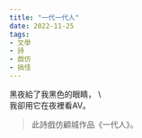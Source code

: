 ```yaml
---
title: "一代一代人"
date: 2022-11-25 
tags:
- 文學
- 詩
- 戲仿
- 搞怪
---
```

          

黑夜給了我黑色的眼睛， \  
我卻用它在夜裡看AV。

>此詩戲仿顧城作品《一代人》。